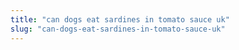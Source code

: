 ```yaml
---
title: "can dogs eat sardines in tomato sauce uk"
slug: "can-dogs-eat-sardines-in-tomato-sauce-uk"
---
```


